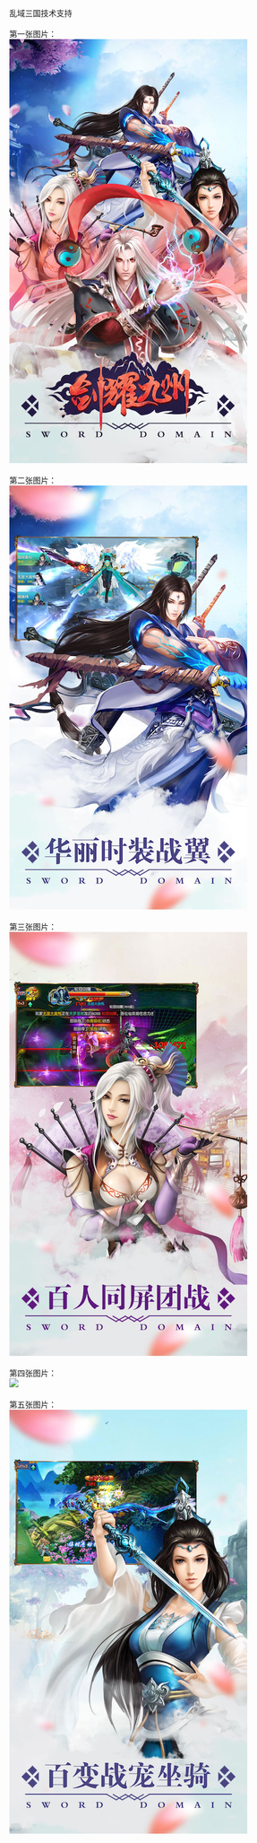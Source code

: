 乱域三国技术支持</br></br>
第一张图片：</br>
![](https://github.com/chenzhan82842/chenzhan/blob/lysg/1.jpg?raw=true)</br></br>
第二张图片：</br>
![](https://github.com/chenzhan82842/chenzhan/blob/lysg/2.jpg?raw=true)</br></br>
第三张图片：</br>
![](https://github.com/chenzhan82842/chenzhan/blob/lysg/3.jpg?raw=true)</br></br>
第四张图片：</br>
![](hhttps://github.com/chenzhan82842/chenzhan/blob/lysg/4.jpg?raw=true)</br></br>
第五张图片：</br>
![](https://github.com/chenzhan82842/chenzhan/blob/lysg/5.jpg?raw=true)</br></br>

